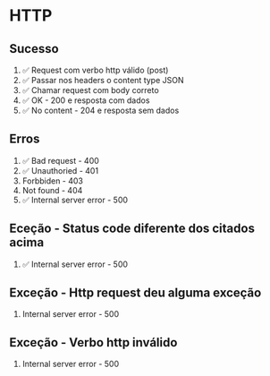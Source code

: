# HTTP
 ## Sucesso
 1. ✅ Request com verbo http válido (post)
 2. ✅ Passar nos headers o content type JSON
 3. ✅ Chamar request com body correto
 4. ✅ OK - 200 e resposta com dados
 5. ✅ No content - 204 e resposta sem dados

 ## Erros
 1. ✅ Bad request - 400
 2. ✅ Unauthoried - 401
 3. Forbbiden - 403
 4. Not found - 404
 5. ✅ Internal server error - 500

 ## Eceção - Status code diferente dos citados acima
 1. ✅ Internal server error - 500

 ## Exceção - Http request deu alguma exceção
 1. Internal server error - 500
 
 ## Exceção - Verbo http inválido
 1. Internal server error - 500 